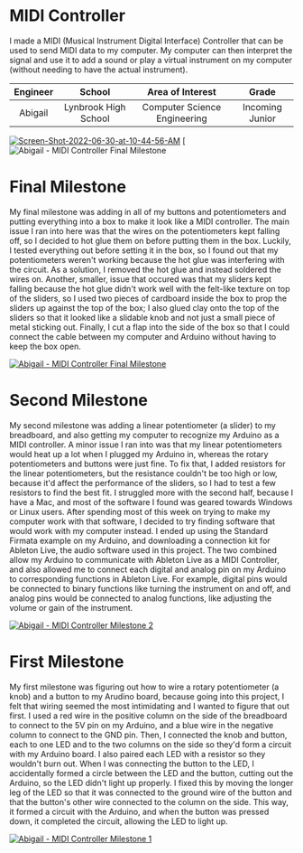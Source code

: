 ﻿# MIDI Controller
I made a MIDI (Musical Instrument Digital Interface) Controller that can be used to send MIDI data to my computer.  My computer can then interpret the signal and use it to add a sound or play a virtual instrument on my computer (without needing to have the actual instrument).

| **Engineer** | **School** | **Area of Interest** | **Grade** |
|:--:|:--:|:--:|:--:|
| Abigail | Lynbrook High School | Computer Science Engineering | Incoming Junior

<a href="https://ibb.co/MPt0Wbq"><img src="https://i.ibb.co/c2ZnMPz/Screen-Shot-2022-06-30-at-10-44-56-AM.png" alt="Screen-Shot-2022-06-30-at-10-44-56-AM" border="0"></a>
[![Abigail - MIDI Controller Final Milestone](https://docs.google.com/document/d/1t8dTeRNoEKlH5cwDMAUCtJWYF3Ke6RhoIIIHwUimU1I/edit?usp=sharing)
  
# Final Milestone
My final milestone was adding in all of my buttons and potentiometers and putting everything into a box to make it look like a MIDI controller.  The main issue I ran into here was that the wires on the potentiometers kept falling off, so I decided to hot glue them on before putting them in the box.  Luckily, I tested everything out before setting it in the box, so I found out that my potentiometers weren't working because the hot glue was interfering with the circuit.  As a solution, I removed the hot glue and instead soldered the wires on.  Another, smaller, issue that occured was that my sliders kept falling because the hot glue didn't work well with the felt-like texture on top of the sliders, so I used two pieces of cardboard inside the box to prop the sliders up against the top of the box; I also glued clay onto the top of the sliders so that it looked like a slidable knob and not just a small piece of metal sticking out.  Finally, I cut a flap into the side of the box so that I could connect the cable between my computer and Arduino without having to keep the box open.

[![Abigail - MIDI Controller Final Milestone](https://res.cloudinary.com/marcomontalbano/image/upload/v1656609191/video_to_markdown/images/youtube--R3g_hnLlY5U-c05b58ac6eb4c4700831b2b3070cd403.jpg)](https://youtu.be/R3g_hnLlY5U "Abigail - MIDI Controller Milestone 3")

# Second Milestone
My second milestone was adding a linear potentiometer (a slider) to my breadboard, and also getting my computer to recognize my Arduino as a MIDI controller.  A minor issue I ran into was that my linear potentiometers would heat up a lot when I plugged my Arduino in, whereas the rotary potentiometers and buttons were just fine.  To fix that, I added resistors for the linear potentiometers, but the resistance couldn't be too high or low, because it'd affect the performance of the sliders, so I had to test a few resistors to find the best fit.  I struggled more with the second half, because I have a Mac, and most of the software I found was geared towards Windows or Linux users.  After spending most of this week on trying to make my computer work with that software, I decided to try finding software that would work with my computer instead.  I ended up using the Standard Firmata example on my Arduino, and downloading a connection kit for Ableton Live, the audio software used in this project.  The two combined allow my Arduino to communicate with Ableton Live as a MIDI Controller, and also allowed me to connect each digital and analog pin on my Arduino to corresponding functions in Ableton Live.  For example, digital pins would be connected to binary functions like turning the instrument on and off, and analog pins would be connected to analog functions, like adjusting the volume or gain of the instrument.

[![Abigail - MIDI Controller Milestone 2](https://res.cloudinary.com/marcomontalbano/image/upload/v1656524617/video_to_markdown/images/youtube--CJz5W0BCXQE-c05b58ac6eb4c4700831b2b3070cd403.jpg)](https://youtu.be/CJz5W0BCXQE "Abigail - MIDI Controller Milestone 2")

# First Milestone
My first milestone was figuring out how to wire a rotary potentiometer (a knob) and a button to my Arudino board, because going into this project, I felt that wiring seemed the most intimidating and I wanted to figure that out first.  I used a red wire in the positive column on the side of the breadboard to connect to the 5V pin on my Arduino, and a blue wire in the negative column to connect to the GND pin.  Then, I connected the knob and button, each to one LED and to the two columns on the side so they'd form a circuit with my Arduino board.  I also paired each LED with a resistor so they wouldn't burn out.  When I was connecting the button to the LED, I accidentally formed a circle between the LED and the button, cutting out the Arduino, so the LED didn't light up properly.  I fixed this by moving the longer leg of the LED so that it was connected to the ground wire of the button and that the button's other wire connected to the column on the side.  This way, it formed a circuit with the Arduino, and when the button was pressed down, it completed the circuit, allowing the LED to light up.

[![Abigail - MIDI Controller Milestone 1](https://res.cloudinary.com/marcomontalbano/image/upload/v1655517182/video_to_markdown/images/youtube--mhXlqLB546Q-c05b58ac6eb4c4700831b2b3070cd403.jpg)]( https://youtu.be/mhXlqLB546Q "Abigail - MIDI Controller Milestone 1")
